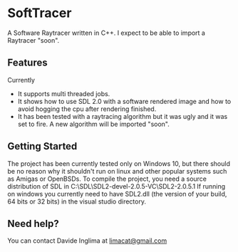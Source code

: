 # SoftTracer
A Software Raytracer written in C++.
I expect to be able to import a Raytracer "soon".

## Features
Currently
- It supports multi threaded jobs.
- It shows how to use SDL 2.0 with a software rendered image and how to avoid hogging the cpu after rendering finished.
- It has been tested with a raytracing algorithm but it was ugly and it was set to fire. A new algorithm will be imported "soon".

## Getting Started
The project has been currently tested only on Windows 10, but there should be no reason why it shouldn't run on linux and other popular systems such as Amigas or OpenBSDs.
To compile the project, you need a source distribution of SDL in C:\SDL\SDL2-devel-2.0.5-VC\SDL2-2.0.5.1 If running on windows you currently need to have SDL2.dll (the version of your build, 64 bits or 32 bits) in the visual studio directory. 

## Need help?
You can contact Davide Inglima at limacat@gmail.com
